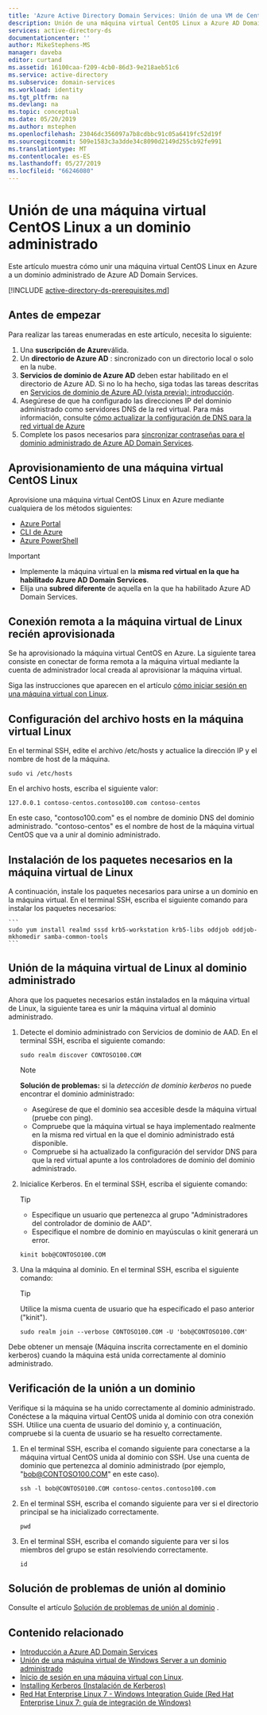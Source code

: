 ```yaml
---
title: 'Azure Active Directory Domain Services: Unión de una VM de CentOS a un dominio administrado | Microsoft Docs'
description: Unión de una máquina virtual CentOS Linux a Azure AD Domain Services
services: active-directory-ds
documentationcenter: ''
author: MikeStephens-MS
manager: daveba
editor: curtand
ms.assetid: 16100caa-f209-4cb0-86d3-9e218aeb51c6
ms.service: active-directory
ms.subservice: domain-services
ms.workload: identity
ms.tgt_pltfrm: na
ms.devlang: na
ms.topic: conceptual
ms.date: 05/20/2019
ms.author: mstephen
ms.openlocfilehash: 23046dc356097a7b8cdbbc91c05a6419fc52d19f
ms.sourcegitcommit: 509e1583c3a3dde34c8090d2149d255cb92fe991
ms.translationtype: MT
ms.contentlocale: es-ES
ms.lasthandoff: 05/27/2019
ms.locfileid: "66246080"
---
```

# <a name="join-a-centos-linux-virtual-machine-to-a-managed-domain"></a>Unión de una máquina virtual CentOS Linux a un dominio administrado
Este artículo muestra cómo unir una máquina virtual CentOS Linux en Azure a un dominio administrado de Azure AD Domain Services.

[!INCLUDE [active-directory-ds-prerequisites.md](../../includes/active-directory-ds-prerequisites.md)]

## <a name="before-you-begin"></a>Antes de empezar
Para realizar las tareas enumeradas en este artículo, necesita lo siguiente:
1. Una **suscripción de Azure**válida.
2. Un **directorio de Azure AD** : sincronizado con un directorio local o solo en la nube.
3. **Servicios de dominio de Azure AD** deben estar habilitado en el directorio de Azure AD. Si no lo ha hecho, siga todas las tareas descritas en [Servicios de dominio de Azure AD (vista previa): introducción](create-instance.md).
4. Asegúrese de que ha configurado las direcciones IP del dominio administrado como servidores DNS de la red virtual. Para más información, consulte [cómo actualizar la configuración de DNS para la red virtual de Azure](active-directory-ds-getting-started-dns.md)
5. Complete los pasos necesarios para [sincronizar contraseñas para el dominio administrado de Azure AD Domain Services](active-directory-ds-getting-started-password-sync.md).


## <a name="provision-a-centos-linux-virtual-machine"></a>Aprovisionamiento de una máquina virtual CentOS Linux
Aprovisione una máquina virtual CentOS Linux en Azure mediante cualquiera de los métodos siguientes:
* [Azure Portal](../virtual-machines/linux/quick-create-portal.md)
* [CLI de Azure](../virtual-machines/linux/quick-create-cli.md)
* [Azure PowerShell](../virtual-machines/linux/quick-create-powershell.md)

> [!IMPORTANT]
> * Implemente la máquina virtual en la **misma red virtual en la que ha habilitado Azure AD Domain Services**.
> * Elija una **subred diferente** de aquella en la que ha habilitado Azure AD Domain Services.
>


## <a name="connect-remotely-to-the-newly-provisioned-linux-virtual-machine"></a>Conexión remota a la máquina virtual de Linux recién aprovisionada
Se ha aprovisionado la máquina virtual CentOS en Azure. La siguiente tarea consiste en conectar de forma remota a la máquina virtual mediante la cuenta de administrador local creada al aprovisionar la máquina virtual.

Siga las instrucciones que aparecen en el artículo [cómo iniciar sesión en una máquina virtual con Linux](../virtual-machines/linux/mac-create-ssh-keys.md?toc=%2fazure%2fvirtual-machines%2flinux%2ftoc.json).


## <a name="configure-the-hosts-file-on-the-linux-virtual-machine"></a>Configuración del archivo hosts en la máquina virtual Linux
En el terminal SSH, edite el archivo /etc/hosts y actualice la dirección IP y el nombre de host de la máquina.

```
sudo vi /etc/hosts
```

En el archivo hosts, escriba el siguiente valor:

```
127.0.0.1 contoso-centos.contoso100.com contoso-centos
```
En este caso, "contoso100.com" es el nombre de dominio DNS del dominio administrado. "contoso-centos" es el nombre de host de la máquina virtual CentOS que va a unir al dominio administrado.


## <a name="install-required-packages-on-the-linux-virtual-machine"></a>Instalación de los paquetes necesarios en la máquina virtual de Linux
A continuación, instale los paquetes necesarios para unirse a un dominio en la máquina virtual. En el terminal SSH, escriba el siguiente comando para instalar los paquetes necesarios:

    ```
    sudo yum install realmd sssd krb5-workstation krb5-libs oddjob oddjob-mkhomedir samba-common-tools
    ```


## <a name="join-the-linux-virtual-machine-to-the-managed-domain"></a>Unión de la máquina virtual de Linux al dominio administrado
Ahora que los paquetes necesarios están instalados en la máquina virtual de Linux, la siguiente tarea es unir la máquina virtual al dominio administrado.

1. Detecte el dominio administrado con Servicios de dominio de AAD. En el terminal SSH, escriba el siguiente comando:

    ```
    sudo realm discover CONTOSO100.COM
    ```

   > [!NOTE]
   > **Solución de problemas:** si la *detección de dominio kerberos* no puede encontrar el dominio administrado:  
   >    * Asegúrese de que el dominio sea accesible desde la máquina virtual (pruebe con ping).  
   >    * Compruebe que la máquina virtual se haya implementado realmente en la misma red virtual en la que el dominio administrado está disponible.
   >    * Compruebe si ha actualizado la configuración del servidor DNS para que la red virtual apunte a los controladores de dominio del dominio administrado.  

2. Inicialice Kerberos. En el terminal SSH, escriba el siguiente comando:

    > [!TIP]
    > * Especifique un usuario que pertenezca al grupo "Administradores del controlador de dominio de AAD".
    > * Especifique el nombre de dominio en mayúsculas o kinit generará un error.
    >

    ```
    kinit bob@CONTOSO100.COM
    ```

3. Una la máquina al dominio. En el terminal SSH, escriba el siguiente comando:

    > [!TIP]
    > Utilice la misma cuenta de usuario que ha especificado el paso anterior ("kinit").
    >

    ```
    sudo realm join --verbose CONTOSO100.COM -U 'bob@CONTOSO100.COM'
    ```

Debe obtener un mensaje (Máquina inscrita correctamente en el dominio kerberos) cuando la máquina está unida correctamente al dominio administrado.


## <a name="verify-domain-join"></a>Verificación de la unión a un dominio
Verifique si la máquina se ha unido correctamente al dominio administrado. Conéctese a la máquina virtual CentOS unida al dominio con otra conexión SSH. Utilice una cuenta de usuario del dominio y, a continuación, compruebe si la cuenta de usuario se ha resuelto correctamente.

1. En el terminal SSH, escriba el comando siguiente para conectarse a la máquina virtual CentOS unida al dominio con SSH. Use una cuenta de dominio que pertenezca al dominio administrado (por ejemplo, "bob@CONTOSO100.COM" en este caso).
    ```
    ssh -l bob@CONTOSO100.COM contoso-centos.contoso100.com
    ```

2. En el terminal SSH, escriba el comando siguiente para ver si el directorio principal se ha inicializado correctamente.
    ```
    pwd
    ```

3. En el terminal SSH, escriba el comando siguiente para ver si los miembros del grupo se están resolviendo correctamente.
    ```
    id
    ```


## <a name="troubleshooting-domain-join"></a>Solución de problemas de unión al dominio
Consulte el artículo [Solución de problemas de unión al dominio](join-windows-vm.md#troubleshoot-joining-a-domain) .

## <a name="related-content"></a>Contenido relacionado
* [Introducción a Azure AD Domain Services](create-instance.md)
* [Unión de una máquina virtual de Windows Server a un dominio administrado](active-directory-ds-admin-guide-join-windows-vm.md)
* [Inicio de sesión en una máquina virtual con Linux](../virtual-machines/linux/mac-create-ssh-keys.md?toc=%2fazure%2fvirtual-machines%2flinux%2ftoc.json).
* [Installing Kerberos (Instalación de Kerberos)](https://access.redhat.com/documentation/en-US/Red_Hat_Enterprise_Linux/6/html/Managing_Smart_Cards/installing-kerberos.html)
* [Red Hat Enterprise Linux 7 - Windows Integration Guide (Red Hat Enterprise Linux 7: guía de integración de Windows)](https://access.redhat.com/documentation/en-US/Red_Hat_Enterprise_Linux/7/html/Windows_Integration_Guide/index.html)
